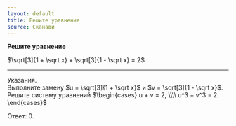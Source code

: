 ```yaml
---
layout: default
title: Решите уравнение
source: Сканави
---
```


**Решите уравнение**

$\sqrt[3]{1 + \sqrt x} + \sqrt[3]{1 - \sqrt x} = 2$

--- ---

Указания.
<br>
Выполните замену $u = \sqrt[3]{1 + \sqrt x}$ и $v = \sqrt[3]{1 - \sqrt x}$.
<br>
Решите систему уравнений
$\begin{cases} u + v = 2, \\\\ u^3 + v^3 = 2. \end{cases}$

Ответ: $0$.
